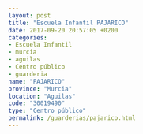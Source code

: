 ```yaml
---
layout: post
title: "Escuela Infantil PAJARICO"
date: 2017-09-20 20:57:05 +0200
categories:
- Escuela Infantil
- murcia
- aguilas
- Centro público
- guarderia
name: "PAJARICO"
province: "Murcia"
location: "Aguilas"
code: "30019490"
type: "Centro público"
permalink: /guarderias/pajarico.html
---
```

